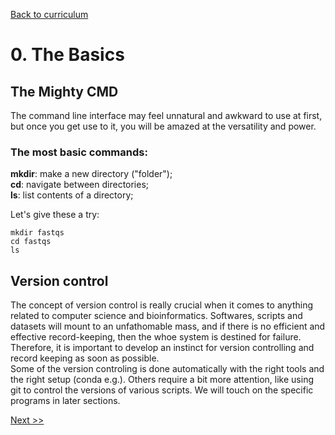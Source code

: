 [Back to curriculum](README.md)

# 0. The Basics
## The Mighty CMD
The command line interface may feel unnatural and awkward to use at first, but once you get use to it, you will be amazed at the versatility and power.  
     
### The most basic commands:
**mkdir**: make a new directory ("folder");  
**cd**: navigate between directories;  
**ls**: list contents of a directory;  
 
Let's give these a try:

```
mkdir fastqs
cd fastqs
ls
```

## Version control
The concept of version control is really crucial when it comes to anything related to computer science and bioinformatics. Softwares, scripts and datasets will mount to an unfathomable mass, and if there is no efficient and effective record-keeping, then the whoe system is destined for failure. Therefore, it is important to develop an instinct for version controlling and record keeping as soon as possible.  
Some of the version controling is done automatically with the right tools and the right setup (conda e.g.). Others require a bit more attention, like using git to control the versions of various scripts. We will touch on the specific programs in later sections.  

[Next >>](1-data-script-and-environment-management.md)  
